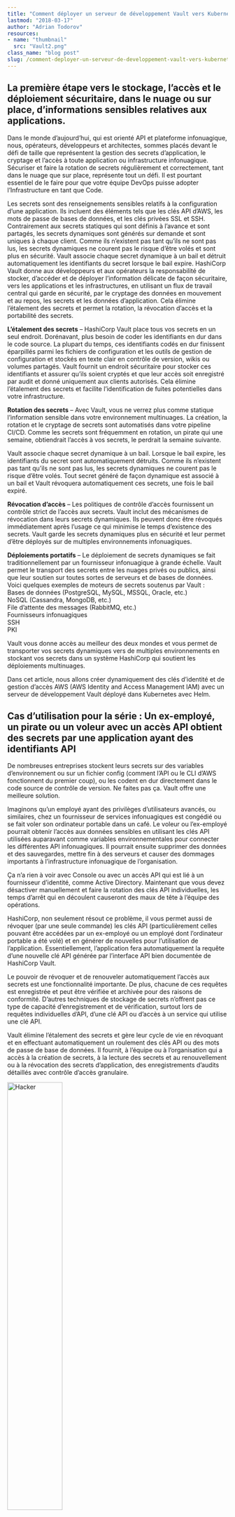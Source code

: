 ```yaml
---
title: "Comment déployer un serveur de développement Vault vers Kubernetes avec Helm."
lastmod: "2018-03-17"
author: "Adrian Todorov"
resources:
- name: "thumbnail"
  src: "Vault2.png"
class_name: "blog post"
slug: /comment-deployer-un-serveur-de-developpement-vault-vers-kubernetes-avec-helm
---
```


<h2>La première étape vers le stockage, l’accès et le déploiement sécuritaire, dans le nuage ou sur place, d’informations sensibles relatives aux applications.</h2><p>Dans le monde d’aujourd’hui, qui est orienté API et plateforme infonuagique, nous, opérateurs, développeurs et architectes, sommes placés devant le défi de taille que représentent la gestion des secrets d’application, le cryptage et l’accès à toute application ou infrastructure infonuagique. Sécuriser et faire la rotation de secrets régulièrement et correctement, tant dans le nuage que sur place, représente tout un défi. Il est pourtant essentiel de le faire pour que votre équipe DevOps puisse adopter l’Infrastructure en tant que Code.</p><p>Les secrets sont des renseignements sensibles relatifs à la configuration d’une application. Ils incluent des éléments tels que les clés API d’AWS, les mots de passe de bases de données, et les clés privées SSL et SSH. Contrairement aux secrets statiques qui sont définis à l’avance et sont partagés, les secrets dynamiques sont générés sur demande et sont uniques à chaque client. Comme ils n’existent pas tant qu’ils ne sont pas lus, les secrets dynamiques ne courent pas le risque d’être volés et sont plus en sécurité. Vault associe chaque secret dynamique à un bail et détruit automatiquement les identifiants du secret lorsque le bail expire. HashiCorp Vault donne aux développeurs et aux opérateurs la responsabilité de stocker, d’accéder et de déployer l’information délicate de façon sécuritaire, vers les applications et les infrastructures, en utilisant un flux de travail central qui garde en sécurité, par le cryptage des données en mouvement et au repos, les secrets et les données d’application. Cela élimine l’étalement des secrets et permet la rotation, la révocation d’accès et la portabilité des secrets.</p><p><strong>L’étalement des secrets</strong> – HashiCorp Vault place tous vos secrets en un seul endroit. Dorénavant, plus besoin de coder les identifiants en dur dans le code source. La plupart du temps, ces identifiants codés en dur finissent éparpillés parmi les fichiers de configuration et les outils de gestion de configuration et stockés en texte clair en contrôle de version, wikis ou volumes partagés. Vault fournit un endroit sécuritaire pour stocker ces identifiants et assurer qu’ils soient cryptés et que leur accès soit enregistré par audit et donné uniquement aux clients autorisés. Cela élimine l’étalement des secrets et facilite l’identification de fuites potentielles dans votre infrastructure.</p><p><strong>Rotation des secrets</strong> – Avec Vault, vous ne verrez plus comme statique l’information sensible dans votre environnement multinuages. La création, la rotation et le cryptage de secrets sont automatisés dans votre pipeline CI/CD. Comme les secrets sont fréquemment en rotation, un pirate qui une semaine, obtiendrait l’accès à vos secrets, le perdrait la semaine suivante.</p><p>Vault associe chaque secret dynamique à un bail. Lorsque le bail expire, les identifiants du secret sont automatiquement détruits. Comme ils n’existent pas tant qu’ils ne sont pas lus, les secrets dynamiques ne courent pas le risque d’être volés. Tout secret généré de façon dynamique est associé à un bail et Vault révoquera automatiquement ces secrets, une fois le bail expiré.</p><p><strong>Révocation d’accès</strong> – Les politiques de contrôle d’accès fournissent un contrôle strict de l’accès aux secrets. Vault inclut des mécanismes de révocation dans leurs secrets dynamiques. Ils peuvent donc être révoqués immédiatement après l’usage ce qui minimise le temps d’existence des secrets. Vault garde les secrets dynamiques plus en sécurité et leur permet d’être déployés sur de multiples environnements infonuagiques.</p><p><strong>Déploiements portatifs</strong> – Le déploiement de secrets dynamiques se fait traditionnellement par un fournisseur infonuagique à grande échelle. Vault permet le transport des secrets entre les nuages privés ou publics, ainsi que leur soutien sur toutes sortes de serveurs et de bases de données. Voici quelques exemples de moteurs de secrets soutenus par Vault :<br> Bases de données (PostgreSQL, MySQL, MSSQL, Oracle, etc.)<br> NoSQL (Cassandra, MongoDB, etc.)<br> File d’attente des messages (RabbitMQ, etc.)<br> Fournisseurs infonuagiques<br> SSH<br> PKI</p><p>Vault vous donne accès au meilleur des deux mondes et vous permet de transporter vos secrets dynamiques vers de multiples environnements en stockant vos secrets dans un système HashiCorp qui soutient les déploiements multinuages.</p><p>Dans cet article, nous allons créer dynamiquement des clés d’identité et de gestion d’accès AWS (AWS Identity and Access Management IAM) avec un serveur de développement Vault déployé dans Kubernetes avec Helm.</p><h2>Cas d’utilisation pour la série : Un ex-employé, un pirate ou un voleur avec un accès API obtient des secrets par une application ayant des identifiants API</h2><p>De nombreuses entreprises stockent leurs secrets sur des variables d’environnement ou sur un fichier config (comment l’API ou le CLI d’AWS fonctionnent du premier coup), ou les codent en dur directement dans le code source de contrôle de version. Ne faites pas ça. Vault offre une meilleure solution.</p><p>Imaginons qu’un employé ayant des privilèges d’utilisateurs avancés, ou similaires, chez un fournisseur de services infonuagiques est congédié ou se fait voler son ordinateur portable dans un café. Le voleur ou l’ex-employé pourrait obtenir l’accès aux données sensibles en utilisant les clés API utilisées auparavant comme variables environnementales pour connecter les différentes API infonuagiques. Il pourrait ensuite supprimer des données et des sauvegardes, mettre fin à des serveurs et causer des dommages importants à l’infrastructure infonuagique de l’organisation.</p><p>Ça n’a rien à voir avec Console ou avec un accès API qui est lié à un fournisseur d’identité, comme Active Directory. Maintenant que vous devez désactiver manuellement et faire la rotation des clés API individuelles, les temps d’arrêt qui en découlent causeront des maux de tête à l’équipe des opérations.</p><p>HashiCorp, non seulement résout ce problème, il vous permet aussi de révoquer (par une seule commande) les clés API (particulièrement celles pouvant être accédées par un ex-employé ou un employé dont l’ordinateur portable a été volé) et en générer de nouvelles pour l’utilisation de l’application. Essentiellement, l’application fera automatiquement la requête d’une nouvelle clé API générée par l’interface API bien documentée de HashiCorp Vault.</p><p>Le pouvoir de révoquer et de renouveler automatiquement l’accès aux secrets est une fonctionnalité importante. De plus, chacune de ces requêtes est enregistrée et peut être vérifiée et archivée pour des raisons de conformité. D’autres techniques de stockage de secrets n’offrent pas ce type de capacité d’enregistrement et de vérification, surtout lors de requêtes individuelles d’API, d’une clé API ou d’accès à un service qui utilise une clé API.</p><p>Vault élimine l’étalement des secrets et gère leur cycle de vie en révoquant et en effectuant automatiquement un roulement des clés API ou des mots de passe de base de données. Il fournit, à l’équipe ou à l’organisation qui a accès à la création de secrets, à la lecture des secrets et au renouvellement ou à la révocation des secrets d’application, des enregistrements d’audits détaillés avec contrôle d’accès granulaire.</p><p><img class="alignright" style="width: 50%;" src="/images/blog/post/Hacker-5-5.png " alt="Hacker"></p><p><strong>Tutoriel — comment déployer un serveur de développement Vault sur Kubernetes avec Helm.</strong></p><p>Dans ce tutoriel, nous allons déployer un serveur de développement Vault sur Kubernetes avec Helm et avec l’incubateur Helm Chart. Le serveur dev stocke toutes ses données en mémoire (mais quand même cryptées) et lorsque la requête est faite, il descelle et présente automatiquement la clé Vault pour desceller et la clé d’accès root. Vous ne devriez jamais exploiter un serveur dev mode en production.</p><p><strong>Qu’est-ce que Helm et Helm charts ?</strong></p><p>Helm aide à gérer les applications Kubernetes. Helm Charts aide à définir, installer et mettre à niveau les applications Kubernetes les plus complexes. C’est un paquet qui contient toutes les définitions de ressources nécessaires à l’exécution d’une application, d’un outil ou d’un service dans une grappe Kubernetes. Considérez-le comme l’équivalent Kubernetes d’une formule homebrew, d’un Apt dpkg ou d’un fichier Yum RPM. Nous allons utiliser le diagramme (chart) incubateur « Vault » de Kubernetes.</p><p><strong>Ce qu’il vous faut</strong></p><p>https://github.com/kubernetes/helm#install.<br> Avant de commencer ce tutoriel, assurez-vous d’utiliser une grappe Kubernetes de version 1.6 ou supérieure. Assurez-vous que <a href="https://github.com/kubernetes/helm#install" target="_blank">Helm</a> soit installé sur votre machine client et que kubectl est installé et configuré pour se connecter à votre grappe Kubernetes. Si vous avez plus d’une grappe, utilisez la grappe de développement pour ce tutoriel.</p><h2>Déployer Vault sur Kubernetes avec Helm</h2><p>Une fois que Helm est prêt, initialisez le CLI local et installez Tiller dans votre grappe Kubernetes en une étape :</p><pre>$ helm init</pre><p>Si vous tapez :</p><pre> $ helm version</pre><p>Vous devriez voir :</p><pre>Client: &amp;version.Version{SemVer:"v2.8.1",
GitCommit:"6af75a8fd72e2aa18a2b278cfe5c7a1c5feca7f2", 
GitTreeState:"clean"}
Server: &amp;version.Version{SemVer:"v2.8.1", 
GitCommit:"6af75a8fd72e2aa18a2b278cfe5c7a1c5feca7f2", 
GitTreeState:"clean"}</pre><p>Cela signifie que Helm et ses composants du côté serveur (Tiller) sont installés et prêts à être utilisés. Ajoutons maintenant le dépôt incubateur à Helm.</p><pre>$ helm repo add incubator http://storage.googleapis.com/kubernetes-charts-incubator</pre><p>Actuellement, votre Chart utilise l’image docker Vault de Docker Hub avec une version vault 0.9.0.</p><pre>image:
  repository: vault
  tag: 0.9.0
  pullPolicy: IfNotPresent</pre><p>Afin de déployer une version de développement de Vault running, exécuter la commande suivante :</p><pre>$ helm install incubator/vault --name vault-dev</pre><p>Cela provisionnera automatiquement un service, un déploiement, un pod et une ConfigMap Kubernetes comme ci-dessous :</p><pre>NAME:   vault-dev
LAST DEPLOYED: Wed Mar 14 17:13:43 2018
NAMESPACE: default
STATUS: DEPLOYED

RESOURCES:
==&gt; v1/ConfigMap
NAME                      DATA  AGE
vault-dev-vault-config-1  1     0s

==&gt; v1/Service
NAME             TYPE       CLUSTER-IP     EXTERNAL-IP  PORT(S)   AGE
vault-dev-vault  ClusterIP  100.68.247.74         8200/TCP  0s

==&gt; v1beta1/Deployment
NAME             DESIRED  CURRENT  UP-TO-DATE  AVAILABLE  AGE
vault-dev-vault  1        0        0           0          0s

==&gt; v1/Pod(related)
NAME                              READY  STATUS             RESTARTS  AGE
vault-dev-vault-764c78cd94-xqxfn  0/1    ContainerCreating  0         0s</pre><p>Helm fournit un ensemble de notes que vous pouvez utiliser pour vous connecter au serveur Vault avec les capacités de redirection de port de kubectl.</p><pre>NOTES:
1. Get the application URL by running these commands:
export POD_NAME=$(kubectl get pods --namespace default -l "app=vault" -o jsonpath="{.items[0].metadata.name}")
  echo "Use http://127.0.0.1:8200 as the Vault address after forwarding."
  kubectl port-forward $POD_NAME 8200:8200</pre><p>À l’instant, le serveur Vault est exposé à la grappe Kubernetes à l’interne seulement. Seuls les services Kubernetes peuvent communiquer entre eux, et non les utilisateurs externes. Vous devriez pouvoir vous connecter au serveur Vault à partir de n’importe quelle application en utilisant le service déployé par Helm.</p><pre>http://vault-dev-vault:8200</pre><p>Il existe une façon de l’exposer, en dehors de la grappe, par un contrôleur et des ressources Ingress. Cela dépasse le cadre de cet article de blogue. Dans le cas qui nous intéresse, nous allons exécuter la première commande « exporter » dans la section NOTES afin d’obtenir le nom du pod qui a été déployé.</p><pre>$ export POD_NAME=$(kubectl get pods --namespace default -l "app=vault" -o jsonpath="{.items[0].metadata.name}")</pre><p>Pour voir le Root Token important et nécessaire pour procéder à la génération de secrets dynamiques AWS qui fait partie du présent article de blogue, exécutez :</p><pre>$ kubectl logs $POD_NAME</pre><p>Vous devriez voir apparaitre ceci sur votre terminal :</p><p><img style="width: 100%;" src="/images/blog/post/adrian1.png " alt="Terminal"></p><p>Le Root Token est surligné ici. Veuillez le noter quelque part puisque vous en aurez besoin plus tard.</p><p>Ensuite, redirigez le port au pod exploité sur notre grappe Kubernetes en exécutant la dernière commande NOTES ci-dessous :</p><pre>$ kubectl port-forward $POD_NAME 8200:8200</pre><p><img style="width: 100%;" src="/images/blog/post/Adrian2.png " alt="Terminal"></p><p>Cela permettra à votre adresse IP locale (127.0.0.1:8200) d’agir comme mandataire pour le serveur Vault.</p><p>Ensuite, ouvrez un nouvel onglet ou une nouvelle fenêtre terminal. Après avoir ouvert le nouveau terminal, tapez ceci pour exporter la variable environnementale :</p><pre>$ export VAULT_ADDR='http://127.0.0.1:8200'</pre><p>Nous avons maintenant besoin de télécharger le <a href="https://www.vaultproject.io/downloads.html" target="_blank">système binaire Vault</a> sur notre machine de client afin de communiquer et d’exécuter les commandes Vault CLI. Vault est une multiplateforme alors elle devrait fonctionner sur n’importe quelle plateforme.</p><p>Vous devriez être capable de mettre en vault l’exécutable Unix pour Linux/Mac. Ouvrez votre terminal et changez votre répertoire vers le chemin où est stocké et typé l’exécutable vault.</p><pre>$ vault status</pre><p><img style="width: 100%;" src="/images/blog/post/Adrian3.png " alt="Terminal"></p><p>Ensuite, connectez-vous au serveur vault en collant le Root token obtenu de la section logs :</p><pre>$ vault login</pre><p><img style="width: 100%;" src="/images/blog/post/Adrian4.png " alt="Terminal"></p><p>On peut maintenant se féliciter. Nous avons réussi à déployer un serveur de développement Vault sur Kubernetes avec Helm.</p><p>Pour activer les secrets dynamiques d’AWS sur Vault, tapez la commande suivante dans votre terminal :</p><pre>$ vault secrets enable -path=aws aws</pre><p><img style="width: 100%;" src="/images/blog/post/1.png" alt="Terminal"></p><p>Avant de procéder, configurons d’abord notre compte AWS pour qu’il utilise les secrets.</p><p>Allez à <a href="https://console.aws.amazon.com/iam/home?region=us-east-1#/users" target="_blank">IAM Management Console</a> et créez un nouvel Utilisateur avec les permissions suivantes : ne lui donnez que l’accès : Programmatic Access.</p><p><img style="width: 100%;" src="/images/blog/post/2.png" alt="Terminal"></p><p>Créez une politique et joignez-la à l’utilisateur. Nommez-la “ hashicorp-vault-lab ”. Assurez-vous de remplacer votre ID de compte dans &nbsp;» Resource «&nbsp;. Ainsi, quand Vault crée dynamiquement les utilisateurs, le nom d’utilisateur commence par le préfixe &nbsp;» vault- «&nbsp;.</p><p>On trouve le numéro de compte dans <a href="https://console.aws.amazon.com/support/home?region=us-east-1#" target="_blank">AWS Support Dashboard</a>:</p><pre>{
    "Version": "2012-10-17",
    "Statement": [
        {
            "Effect": "Allow",
            "Action": [
                "iam:AttachUserPolicy",
                "iam:CreateAccessKey",
                "iam:CreateUser",
                "iam:DeleteAccessKey",
                "iam:DeleteUser",
                "iam:DeleteUserPolicy",
                "iam:DetachUserPolicy",
                "iam:ListAccessKeys",
                "iam:ListAttachedUserPolicies",
                "iam:ListGroupsForUser",
                "iam:ListUserPolicies",
                "iam:PutUserPolicy",
                "iam:RemoveUserFromGroup"
            ],
            "Resource": [
                "arn:aws:iam::ACCOUNT_ID:user/vault-*"
            ]
        }
    ]
}</pre><p>Vous devriez avoir un utilisateur avec la politique jointe comme ceci :</p><p><img style="width: 100%;" src="h/images/blog/post/5.png" alt="Terminal"></p><p>Vous devriez aussi recevoir un fichier .csv avec les clés “Access Key ID” et “Secret Access Key.” Seules ces clés devraient être utilisées pour configurer Vault. Pour des raisons de sécurité, supprimez-les de votre ordinateur immédiatement après, car Vault gère le cryptage de ces clés de façon interne. Elles ne peuvent être lues après avoir été configurées, on ne peut que les écraser.<br> Voici un exemple de ce qu’il faut faire pour les configurer : veuillez remplacer “ access_key ” et “ secret_key ” par vos clés.</p><pre>$ vault write aws/config/root \
    access_key=ACCESS_KEY_ID \
    secret_key=SECRET_ACCESS_KEY
</pre><p><img style="width: 100%;" src="/images/blog/post/6.png" alt="Terminal"></p><p>Ensuite, créez un rôle à utiliser avec Vault pour que, au besoin, votre application ait un utilisateur associé à ce rôle. Par exemple, votre application pourrait nécessiter un rôle qui peut faire n’importe quelle opération CRUD sur S3. Créons-en un maintenant. Vous pouvez le restreindre autant que vous le désirez. Joignez une politique à ce rôle en utilisant un relevé direct EOF (End-Of-File).</p><p><img style="width: 100%;" src="/images/blog/post/weird.png" alt="Terminal"></p><p><img style="width: 100%;" src="/images/blog/post/7.png" alt="Terminal"></p><p>Si votre application infonuagique sur place ou <a href="https://www.cloudops.com/fr/2018/02/informatique-sans-serveur-on-aime-ou-pas%E2%80%89-2/" target="_blank">sans serveur</a> a besoin d’obtenir un accès S3 et d’utiliser une clé &nbsp;» API access key «&nbsp;, vous pouvez simplement utiliser un &nbsp;» Vault token &nbsp;» pour vous connecter par l’interface Vault RESTful API. Dans ce cas-ci, votre Vault token devrait être autre chose que vos identifiants root en production, vous les créez spécialement pour permettre à votre application de créer des clés d’accès et d’être incapable de lire toutes les autres clés d’accès. Vous trouverez de plus amples informations sur RESTful API <a href="https://www.vaultproject.io/api/secret/aws/index.html" target="_blank">ici</a>. Le point particulier relatif à l’utilisation dans votre application se trouve <a href="https://www.vaultproject.io/api/secret/aws/index.html#generate-iam-credentials" target="_blank">ici</a>.</p><p>Dans le cadre de ce tutoriel, nous allons le réaliser en utilisant à la place, l’outil CLI Vault pour générer un utilisateur IAM temporaire avec Vault :</p><pre>$ vault read aws/creds/s3-all-crud-role</pre><p><img style="width: 100%;" src="/images/blog/post/8.png" alt="Terminal"></p><p>Vous pouvez aussi l’exporter en format JSON. Par défaut, il est en format table, donc vous pouvez l’éditer avec jq en utilisant le paramètre -format=json.</p><pre>$ vault read -format=json aws/creds/s3-all-crud-role</pre><p><img style="width: 100%;" src="/images/blog/post/9.png" alt="Terminal"></p><p>Comme vous pouvez le constater, il a généré 2 identifiants complètement différents ; les deux identifiants ont une durée de bail de 768 heures. Cela signifie que Vault supprimera automatiquement les utilisateurs dans AWS après 768 heures.</p><p>Si vous allez à AWS IAM et recherchez “vault-”, vous devriez pouvoir les trouver.</p><p><img style="width: 100%;" src="/images/blog/post/10.png" alt="Terminal"></p><p>La génération de secrets dynamiques de Vault est pratique, car elle a pris le rôle, a généré l’utilisateur, joint la politique et vous a redonné la clé d’accès et la clé de secret :</p><p><img style="width: 100%;" src="/images/blog/post/12.png" alt="Terminal"></p><p>Il serait peut-être bon d’augmenter la sécurité en configurant un bail de 24 heures en ajoutant à la configuration une valeur-clé dans Vault comme ceci :</p><pre>$ vault write aws/config/lease lease=24h lease_max=24h</pre><p>Les clés générées avec les nouveaux utilisateurs IAM un une durée de bail de 24 heures :</p><p><img style="width: 100%;" src="/images/blog/post/13.png" alt="Terminal"></p><p>Après 24 heures, Vault supprimera automatiquement l’utilisateur.</p><p>Idéalement, vous devriez utiliser l’ID de bail &nbsp;» lease_id &nbsp;» afin de renouveler l’utilisateur, ainsi, l’application n’est pas constamment en train de créer de nouveaux utilisateurs IAM. Pour ce faire, utiliser L’ID de bail &nbsp;» lease_id &nbsp;» fourni par Vault afin de renouveler simplement le bail.</p><p>Vous pouvez aussi utiliser le RESTful API de Vault <a href="https://www.vaultproject.io/api/system/leases.html" target="_blank">ici</a> :</p><p>Renouvelons la licence pour une heure seulement en utilisant le &nbsp;» lease_id &nbsp;» et 3600 secondes :</p><pre>$ vault lease renew aws/creds/s3-all-crud-role/e928e56d-0261-5e03-d0ee-bce23c3005a4 3600</pre><p><img style="width: 100%;" src="/images/blog/post/14.png" alt="Terminal"></p><p><strong>Houston, nous avons un problème. Nous avons été piratés.</strong></p><p>Supposons que vous utilisez vos outils de surveillance pour attraper quelqu’un essayant d’obtenir l’accès à l’une de vos applications. Toutefois, ils ont pu copier une de vos variables environnementales contenant les clés : AWS API Key et Secret Access Keys générées avec Vault par votre application.</p><p>Comment pouvons-nous arrêter le pirate avant qu’il ne cause de sérieux dommages à votre organisation ?</p><p>Vous n’avez simplement qu’à révoquer les baux qui ont ces identifiants en utilisant, soit la CLI ou la RESTful API :</p><pre>$ vault lease revoke -prefix aws/creds/s3-all-crud-role</pre><p><img style="width: 100%;" src="/images/blog/post/5-1.png" alt="Terminal"></p><p>Comme vous pouvez le constater, Vault a pu utiliser : &nbsp;» -prefix of s3-all-crud-role &nbsp;» pour révoquer tous les baux associés à ces rôles.</p><p><img style="width: 100%;" src="/images/blog/post/15.png" alt="Terminal"></p><p>Vault est un outil fantastique qui simplifiera la sécurité de votre infrastructure. Cela éliminera l’étalement des secrets et facilitera la découverte de vulnérabilités. Il fera automatiquement la rotation des secrets et révoquera l’accès non autorisé. Les secrets dynamiques sont bien, en tant que tels, mais avec HashiCorps, ils deviennent fantastiques.</p><p>Jetez un œil sur mon <a href="https://github.com/adriantodorov/cloudops-vault-part-1" target="_blank">repos</a> pour plus d’idées de façons d’ajouter de la sécurité à votre Infrastructure en tant que Code.</p><p>Pour en apprendre plus sur l’utilisation de Docker et Kubernetes dans AWS, inscrivez-vous à l’un de nos <https: www.cloudops.com="" fr="" ateliers-docker-kubernetes="" "="" target="_blank">ateliers. Nous offrons une gamme d’ateliers pratiques de trois jours pour vous aider à adopter les pratiques DevOps.</https:></p><p>&nbsp;</p><h3><img class="size-full wp-image-749 alignleft" title="Adrian Todorov" src="/images/blog/post/Adrian.png" alt="" style="width: 150px;" width="150" height="150">À propos de l’auteur – Adrian Todorov</h3><p> Adrian Todorov est architecte de solutions de conteneur chez CloudOps. Il travaille de près avec Kubernetes, AWS, GCP et HashiCorp pour faire avancer la modernisation d’applications. Ce qu’Adrian aime par-dessus tout, c’est d’amener les clients vers les technologies et les processus de développement infonuagiques modernes, il espère guider les lecteurs à travers l’utilisation des projets de source libre dans leur application.</p>